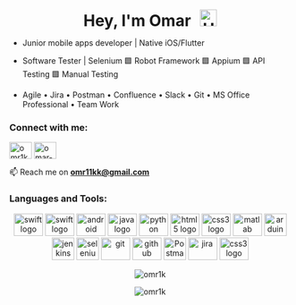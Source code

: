 <h1 style="text-align: center;margin-bottom: 5px;">Hey, I'm Omar <img src="https://raw.githubusercontent.com/iampavangandhi/iampavangandhi/master/gifs/Hi.gif" alt="Hi" style="width: 30px;margin-left: 10px;"></h1>

- Junior mobile apps developer | Native iOS/Flutter 

- Software Tester | Selenium 🟩 Robot Framework 🟩 Appium 🟩 API Testing 🟩 Manual Testing 

- Agile • Jira • Postman • Confluence • Slack • Git • MS Office Professional • Team Work

<h3 align="left">Connect with me:</h3>
<p align="left">
<a href="https://twitter.com/omr1k" target="blank"><img align="center" src="https://raw.githubusercontent.com/rahuldkjain/github-profile-readme-generator/master/src/images/icons/Social/twitter.svg" alt="omr1k" height="30" width="40" /></a>
<a href="https://linkedin.com/in/omar-khattab-omr1k" target="blank"><img align="center" src="https://raw.githubusercontent.com/rahuldkjain/github-profile-readme-generator/master/src/images/icons/Social/linked-in-alt.svg" alt="omar-khattab-omr1k" height="30" width="40" /></a>

📫 Reach me on **omr11kk@gmail.com**

</p>

<h3 align="left">Languages and Tools:</h3>
<div align="center">
    <img src="https://cdn.jsdelivr.net/gh/devicons/devicon/icons/flutter/flutter-original.svg" height="40" width="52" alt="swift logo"  />
    <img src="https://cdn.jsdelivr.net/gh/devicons/devicon/icons/swift/swift-original.svg" height="40" width="52" alt="swift logo"  />
    <img src="https://cdn.jsdelivr.net/gh/devicons/devicon/icons/android/android-original.svg" height="40" width="52" alt="android logo"  />
    <img src="https://cdn.jsdelivr.net/gh/devicons/devicon/icons/java/java-original.svg" height="40" width="52" alt="java logo"  />
    <img src="https://cdn.jsdelivr.net/gh/devicons/devicon/icons/python/python-original.svg" height="40" width="52" alt="python logo"  />
    <img src="https://cdn.jsdelivr.net/gh/devicons/devicon/icons/vscode/vscode-original.svg" height="40" width="52" alt="html5 logo"  />    
    <img src="https://cdn.jsdelivr.net/gh/devicons/devicon/icons/xcode/xcode-original.svg" height="40" width="52" alt="css3 logo"  />
    <img src="https://cdn.jsdelivr.net/gh/devicons/devicon/icons/matlab/matlab-original.svg" height="40" width="52" alt="matlab logo"  />
    <img src="https://cdn.worldvectorlogo.com/logos/arduino-1.svg" alt="arduino" width="40" height="40" />
    <img src="https://www.vectorlogo.zone/logos/jenkins/jenkins-icon.svg" alt="jenkins" width="40" height="40" />
    <img src="https://raw.githubusercontent.com/detain/svg-logos/780f25886640cef088af994181646db2f6b1a3f8/svg/selenium-logo.svg" alt="selenium" width="40" height="40" />
    <img src="https://cdn.jsdelivr.net/gh/devicons/devicon/icons/git/git-original.svg" height="40" width="52" alt="git"  />
    <img src="https://cdn.jsdelivr.net/gh/devicons/devicon/icons/github/github-original.svg" height="40" width="52" alt="github"  />
    <img src="https://www.vectorlogo.zone/logos/getpostman/getpostman-icon.svg" alt="Postman" width="40" height="40" />
    <img src="https://cdn.jsdelivr.net/gh/devicons/devicon/icons/jira/jira-original.svg" height="40" width="52" alt="jira"  />
    <img src="https://cdn.jsdelivr.net/gh/devicons/devicon/icons/slack/slack-original.svg" height="40" width="52" alt="css3 logo"  />


  </div>
</p>

<div align="center" >
<p><img align="center" src="https://github-readme-streak-stats.herokuapp.com/?user=omr1k&" alt="omr1k" /></p>
</div>

<p align="center"> <img src="https://komarev.com/ghpvc/?username=omr1k&label=Profile%20views&color=0e75b6&style=flat" alt="omr1k" /> </p>

